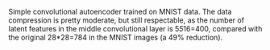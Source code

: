 Simple convolutional autoencoder trained on MNIST data. The data compression is pretty moderate, but still respectable, as the number of latent features in the middle convolutional layer is 5*5*16=400, compared with the original 28*28=784 in the MNIST images (a 49% reduction).